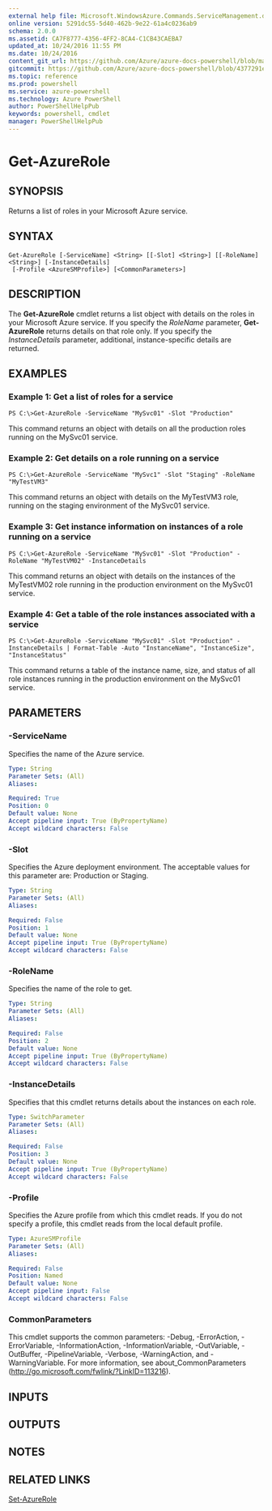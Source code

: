 ```yaml
---
external help file: Microsoft.WindowsAzure.Commands.ServiceManagement.dll-Help.xml
online version: 5291dc55-5d40-462b-9e22-61a4c0236ab9
schema: 2.0.0
ms.assetid: CA7F8777-4356-4FF2-8CA4-C1CB43CAEBA7
updated_at: 10/24/2016 11:55 PM
ms.date: 10/24/2016
content_git_url: https://github.com/Azure/azure-docs-powershell/blob/master/azureps-cmdlets-docs/ServiceManagement/Azure.Service/v3.0.0/Get-AzureRole.md
gitcommit: https://github.com/Azure/azure-docs-powershell/blob/4377291ee360e58e2c1c5d644155daf6a0279055/azureps-cmdlets-docs/ServiceManagement/Azure.Service/v3.0.0/Get-AzureRole.md
ms.topic: reference
ms.prod: powershell
ms.service: azure-powershell
ms.technology: Azure PowerShell
author: PowerShellHelpPub
keywords: powershell, cmdlet
manager: PowerShellHelpPub
---
```


# Get-AzureRole

## SYNOPSIS
Returns a list of roles in your Microsoft Azure service.

## SYNTAX

```
Get-AzureRole [-ServiceName] <String> [[-Slot] <String>] [[-RoleName] <String>] [-InstanceDetails]
 [-Profile <AzureSMProfile>] [<CommonParameters>]
```

## DESCRIPTION
The **Get-AzureRole** cmdlet returns a list object with details on the roles in your Microsoft Azure service.
If you specify the *RoleName* parameter, **Get-AzureRole** returns details on that role only.
If you specify the *InstanceDetails* parameter, additional, instance-specific details are returned.

## EXAMPLES

### Example 1: Get a list of roles for a service
```
PS C:\>Get-AzureRole -ServiceName "MySvc01" -Slot "Production"
```

This command returns an object with details on all the production roles running on the MySvc01 service.

### Example 2: Get details on a role running on a service
```
PS C:\>Get-AzureRole -ServiceName "MySvc1" -Slot "Staging" -RoleName "MyTestVM3"
```

This command returns an object with details on the MyTestVM3 role, running on the staging environment of the MySvc01 service.

### Example 3: Get instance information on instances of a role running on a service
```
PS C:\>Get-AzureRole -ServiceName "MySvc01" -Slot "Production" -RoleName "MyTestVM02" -InstanceDetails
```

This command returns an object with details on the instances of the MyTestVM02 role running in the production environment on the MySvc01 service.

### Example 4: Get a table of the role instances associated with a service
```
PS C:\>Get-AzureRole -ServiceName "MySvc01" -Slot "Production" -InstanceDetails | Format-Table -Auto "InstanceName", "InstanceSize", "InstanceStatus"
```

This command returns a table of the instance name, size, and status of all role instances running in the production environment on the MySvc01 service.

## PARAMETERS

### -ServiceName
Specifies the name of the Azure service.

```yaml
Type: String
Parameter Sets: (All)
Aliases: 

Required: True
Position: 0
Default value: None
Accept pipeline input: True (ByPropertyName)
Accept wildcard characters: False
```

### -Slot
Specifies the Azure deployment environment.
The acceptable values for this parameter are: Production or Staging.

```yaml
Type: String
Parameter Sets: (All)
Aliases: 

Required: False
Position: 1
Default value: None
Accept pipeline input: True (ByPropertyName)
Accept wildcard characters: False
```

### -RoleName
Specifies the name of the role to get.

```yaml
Type: String
Parameter Sets: (All)
Aliases: 

Required: False
Position: 2
Default value: None
Accept pipeline input: True (ByPropertyName)
Accept wildcard characters: False
```

### -InstanceDetails
Specifies that this cmdlet returns details about the instances on each role.

```yaml
Type: SwitchParameter
Parameter Sets: (All)
Aliases: 

Required: False
Position: 3
Default value: None
Accept pipeline input: True (ByPropertyName)
Accept wildcard characters: False
```

### -Profile
Specifies the Azure profile from which this cmdlet reads.
If you do not specify a profile, this cmdlet reads from the local default profile.

```yaml
Type: AzureSMProfile
Parameter Sets: (All)
Aliases: 

Required: False
Position: Named
Default value: None
Accept pipeline input: False
Accept wildcard characters: False
```

### CommonParameters
This cmdlet supports the common parameters: -Debug, -ErrorAction, -ErrorVariable, -InformationAction, -InformationVariable, -OutVariable, -OutBuffer, -PipelineVariable, -Verbose, -WarningAction, and -WarningVariable. For more information, see about_CommonParameters (http://go.microsoft.com/fwlink/?LinkID=113216).

## INPUTS

## OUTPUTS

## NOTES

## RELATED LINKS

[Set-AzureRole](./Set-AzureRole.md)


